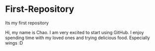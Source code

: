 # First-Repository
Its my first repository

Hi, my name is Chao. I am very excited to start using GitHub.
I enjoy spending time with my loved ones and trying delicious food. Especially wings :D
